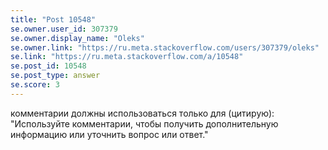 ```yaml
---
title: "Post 10548"
se.owner.user_id: 307379
se.owner.display_name: "Oleks"
se.owner.link: "https://ru.meta.stackoverflow.com/users/307379/oleks"
se.link: "https://ru.meta.stackoverflow.com/a/10548"
se.post_id: 10548
se.post_type: answer
se.score: 3
---
```

<p>комментарии должны использоваться только для (цитирую): &quot;Используйте комментарии, чтобы получить дополнительную информацию или уточнить вопрос или ответ.&quot;</p>
